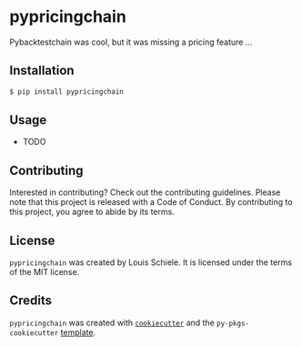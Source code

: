 # pypricingchain

Pybacktestchain was cool, but it was missing a pricing feature ...

## Installation

```bash
$ pip install pypricingchain
```

## Usage

- TODO

## Contributing

Interested in contributing? Check out the contributing guidelines. Please note that this project is released with a Code of Conduct. By contributing to this project, you agree to abide by its terms.

## License

`pypricingchain` was created by Louis Schiele. It is licensed under the terms of the MIT license.

## Credits

`pypricingchain` was created with [`cookiecutter`](https://cookiecutter.readthedocs.io/en/latest/) and the `py-pkgs-cookiecutter` [template](https://github.com/py-pkgs/py-pkgs-cookiecutter).
